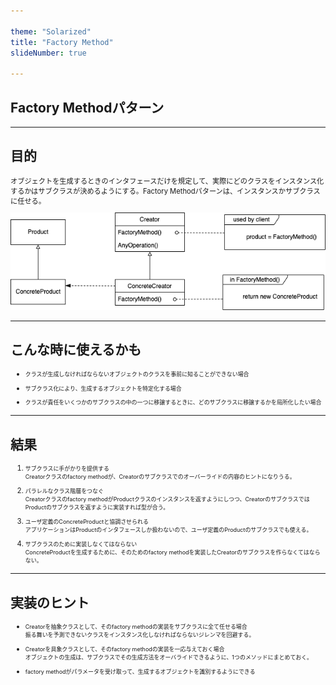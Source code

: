 ```yaml
---

theme: "Solarized"
title: "Factory Method"
slideNumber: true

---
```

<style type="text/css"> p,li { font-size:0.8em; text-align:left; }
</style>

## Factory Methodパターン

---

## 目的

オブジェクトを生成するときのインタフェースだけを規定して、実際にどのクラスをインスタンス化するかはサブクラスが決めるようにする。Factory Methodパターンは、インスタンスかサブクラスに任せる。

<img src="./Images/FactoryMethod.png" alt="class_diagram" style="border:none; box-shadow:none; width:20cm;">

---

## こんな時に使えるかも

- クラスが生成しなければならないオブジェクトのクラスを事前に知ることができない場合

- サブクラス化により、生成するオブジェクトを特定化する場合

- クラスが責任をいくつかのサブクラスの中の一つに移譲するときに、どのサブクラスに移譲するかを局所化したい場合

---

## 結果

1. サブクラスに手がかりを提供する<br>
Creatorクラスのfactory methodが、Creatorのサブクラスでのオーバーライドの内容のヒントになりうる。

2. パラレルなクラス階層をつなぐ<br>
Creatorクラスのfactory methodがProductクラスのインスタンスを返すようにしつつ、CreatorのサブクラスではProductのサブクラスを返すように実装すれば型が合う。

3. ユーザ定義のConcreteProductと協調させられる<br>
アプリケーションはProductのインタフェースしか扱わないので、ユーザ定義のProductのサブクラスでも使える。

4. サブクラスのために実装しなくてはならない<br>
ConcreteProductを生成するために、そのためのfactory methodを実装したCreatorのサブクラスを作らなくてはならない。

---

## 実装のヒント

- Creatorを抽象クラスとして、そのfactory methodの実装をサブクラスに全て任せる場合<br>
振る舞いを予測できないクラスをインスタンス化しなければならないジレンマを回避する。

- Creatorを具象クラスとして、そのfactory methodの実装を一応与えておく場合<br>
オブジェクトの生成は、サブクラスでその生成方法をオーバライドできるように、1つのメソッドにまとめておく。

- factory methodがパラメータを受け取って、生成するオブジェクトを識別するようにできる